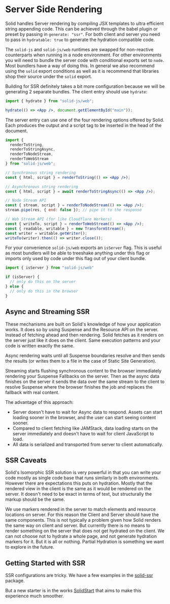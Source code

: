 # Server Side Rendering

Solid handles Server rendering by compiling JSX templates to ultra efficient string appending code. This can be achieved through the babel plugin or preset by passing in `generate: "ssr"`. For both client and server you need to pass in `hydratable: true` to generate the hydration compatible code.

The `solid-js` and `solid-js/web` runtimes are swapped for non-reactive counterparts when running in a node environment. For other environments you will need to bundle the server code with conditional exports set to `node`. Most bundlers have a way of doing this. In general we also recommend using the `solid` export conditions as well as it is recommend that libraries shop their source under the `solid` export.

Building for SSR definitely takes a bit more configuration because we will be generating 2 separate bundles. The client entry should use `hydrate`:

```jsx
import { hydrate } from "solid-js/web";

hydrate(() => <App />, document.getElementById("main"));
```

The server entry can use one of the four rendering options offered by Solid. Each produces the output and a script tag to be inserted in the head of the document.

```jsx
import {
  renderToString,
  renderToStringAsync,
  renderToNodeStream,
  renderToWebStream
} from "solid-js/web";

// Synchronous string rendering
const { html, script } = renderToString(() => <App />);

// Asynchronous string rendering
const { html, script } = await renderToStringAsync(() => <App />);

// Node Stream API
const { stream, script } = renderToNodeStream(() => <App />);
stream.pipe(res, { end: false }); // pipe it to the response

// Web Stream API (for like Cloudflare Workers)
const { writeTo, script } = renderToWebStream(() => <App />);
const { readable, writable } = new TransformStream();
const writer = writable.getWriter();
writeTo(writer).then(() => writer.close());
```
For your convenience `solid-js/web` exports an `isServer` flag. This is useful as most bundlers will be able to treeshake anything under this flag or imports only used by code under this flag out of your client bundle.

```jsx
import { isServer } from "solid-js/web"

if (isServer) {
  // only do this on the server
} else {
  // only do this in the browser
}
```

## Async and Streaming SSR

These mechanisms are built on Solid's knowledge of how your application works. It does so by using Suspense and the Resource API on the server. Instead of fetching ahead and then rendering. Solid fetches as it renders on the server just like it does on the client. Same execution patterns and your code is written exactly the same.

Async rendering waits until all Suspense boundaries resolve and then sends the results (or writes them to a file in the case of Static Site Generation).

Streaming starts flushing synchronous content to the browser immediately rendering your Suspense Fallbacks on the server. Then as the async data finishes on the server it sends the data over the same stream to the client to resolve Suspense where the browser finishes the job and replaces the fallback with real content.

The advantage of this approach:
* Server doesn't have to wait for Async data to respond. Assets can start loading sooner in the browser, and the user can start seeing content sooner.
* Compared to client fetching like JAMStack, data loading starts on the server immediately and doesn't have to wait for client JavaScript to load.
* All data is serialized and transported from server to client automatically.

## SSR Caveats

Solid's Isomorphic SSR solution is very powerful in that you can write your code mostly as single code base that runs similarly in both environments. However there are expectations this puts on hydration. Mostly that the rendered view in the client is the same as it would be rendered on the server. It doesn't need to be exact in terms of text, but structurally the markup should be the same.

We use markers rendered in the server to match elements and resource locations on server. For this reason the Client and Server should have the same components. This is not typically a problem given how Solid renders the same way on client and server. But currently there is no means to render something on the server that does not get hydrated on the client. We can not choose not to hydrate a whole page, and not generate hydration markers for it. But it is all or nothing. Partial Hydration is something we want to explore in the future.

## Getting Started with SSR

SSR configurations are tricky. We have a few examples in the [solid-ssr](https://github.com/solidui/solid/blob/main/packages/solid-ssr) package.

But a new starter is in the works [SolidStart](https://github.com/solidui/solid-start) that aims to make this experience much smoother.